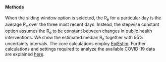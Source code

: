 <h4>Methods</h4>

When the sliding window option is selected, the R<sub>e</sub> for a particular day is the average R<sub>e</sub> over the three most recent days. Instead, the stepwise constant option assumes the R<sub>e</sub> to be constant between changes in public health interventions. We show the estimated median R<sub>e</sub> together with 95% uncertainty intervals.
The core calculations employ [EpiEstim](https://academic.oup.com/aje/article/178/9/1505/89262). Further calculations and settings required to analyze the available COVID-19 data are explained [here](https://smw.ch/article/doi/smw.2020.20271).
